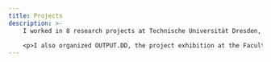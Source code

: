```yaml
---
title: Projects
description: >-
    I worked in 8 research projects at Technische Universität Dresden, for instance, VANDA &ndash; Visual and Analytics Interfaces for Big Data Environments and DAMM &ndash; Digital Archive of Mathematical Models.

    <p>I also organized OUTPUT.DD, the project exhibition at the Faculty of Computer Science of Technische Universität Dresden in 2012 and two Innovation Forums on Visual Engineering in 2011 and 2016.</p>
---
```


